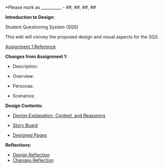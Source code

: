 *Please mark as __________ - ##, ##, ##, ##

**Introduction to Design:**

Student Questioning System (SQS)

This wiki will convey the proposed design and visual aspects for the SQS. 

[Assignment 1 Reference](https://gitlab.ecs.vuw.ac.nz/andrewelli/swen-303/-/wikis/Assignment-1-Home)

**Changes from Assignment 1:**

*  Description:

*  Overview:

*  Personas:

*  Scenarios:

**Design Contents:**

*  [Design Explanation, Context, and Reasoning](https://gitlab.ecs.vuw.ac.nz/andrewelli/swen-303/-/wikis/Design/Design-Explanation)

*  [Story Board](https://gitlab.ecs.vuw.ac.nz/andrewelli/swen-303/-/wikis/Design/Story-Board)

*  [Designed Pages](https://gitlab.ecs.vuw.ac.nz/andrewelli/swen-303/-/wikis/Design/Designed-Pages)


**Reflections:**
*  [Design Reflection](https://gitlab.ecs.vuw.ac.nz/andrewelli/swen-303/-/wikis/Reflections/Design-Reflection)
*  [Changes Reflection](https://gitlab.ecs.vuw.ac.nz/andrewelli/swen-303/-/wikis/Reflections/Changes-Reflection)